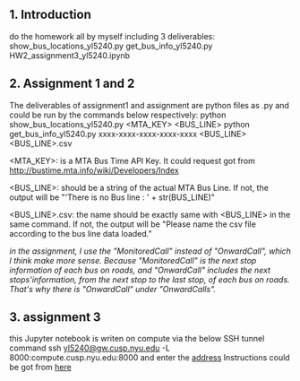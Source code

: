 ## 1. Introduction
do the homework all by myself
including 3 deliverables:
show_bus_locations_yl5240.py
get_bus_info_yl5240.py
HW2_assignment3_yl5240.ipynb

## 2. Assignment 1 and 2
The deliverables of assignment1 and assignment are python files as .py and could
be run by the commands below respectively:
python show_bus_locations_yl5240.py <MTA_KEY> <BUS_LINE>
python get_bus_info_yl5240.py xxxx-xxxx-xxxx-xxxx-xxxx <BUS_LINE> <BUS_LINE>.csv

<MTA_KEY>: is a MTA Bus Time API Key. It could request got from http://bustime.mta.info/wiki/Developers/Index

<BUS_LINE>: should be a string of the actual MTA Bus Line. If not, the output will be "'There is no Bus line : ' + str(BUS_LINE)"

<BUS_LINE>.csv: the name should be exactly same with <BUS_LINE> in the same command. If not, the output will be "Please name the csv file according to the bus line data loaded."

*in the assignment, I use the "MonitoredCall" instead of "OnwardCall", which I think make more sense. Because "MonitoredCall" is the next stop information of each bus on roads, and "OnwardCall" includes the next stops'information, from the next stop to the last stop, of each bus on roads. That's why there is "OnwardCall" under "OnwardCalls".*

## 3. assignment 3
this Jupyter notebook is writen on compute via the below SSH tunnel command 
        ssh yl5240@gw.cusp.nyu.edu -L 8000:compute.cusp.nyu.edu:8000
and enter the [address](https://localhost:8000)
Instructions could be got from [here](https://datahub.cusp.nyu.edu/sites/default/files/documents/guides/Jupyter_Notebook_from_your_browser_Mac.pdf)
